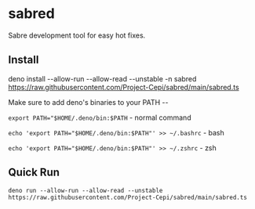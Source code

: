 # sabred
Sabre development tool for easy hot fixes.

## Install

deno install --allow-run --allow-read --unstable -n sabred https://raw.githubusercontent.com/Project-Cepi/sabred/main/sabred.ts

Make sure to add deno's binaries to your PATH --

`export PATH="$HOME/.deno/bin:$PATH` - normal command

`echo 'export PATH="$HOME/.deno/bin:$PATH"' >> ~/.bashrc` - bash

`echo 'export PATH="$HOME/.deno/bin:$PATH"' >> ~/.zshrc` - zsh

## Quick Run

`deno run --allow-run --allow-read --unstable https://raw.githubusercontent.com/Project-Cepi/sabred/main/sabred.ts`